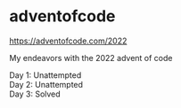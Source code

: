# adventofcode
https://adventofcode.com/2022

My endeavors with the 2022 advent of code

Day 1: Unattempted  
Day 2: Unattempted  
Day 3: Solved   
